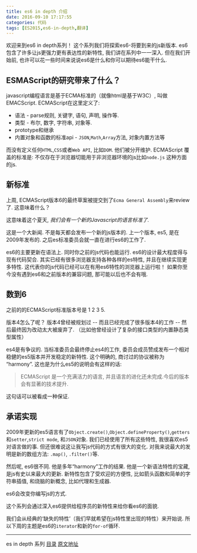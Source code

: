 ```yaml
---
title: es6 in depth 介绍
date: 2016-09-10 17:17:55
categories: 代码
tags: [ES2015,es6-in-depth,翻译]
---
```

欢迎来到es6 in depth系列！ 这个系列我们将探索es6-将要到来的js新版本. es6包含了许多让js更强力更有表达性的新特性, 我们讲在系列中一一深入. 但在我们开始前, 也许可以花一些时间来说说es6是什么和你可以期待es6能干什么.

## ESMAScript的研究带来了什么？

javascript编程语言是基于ECMA标准的（就像html是基于W3C）, 叫做EMACScript. ECMAScript在这里定义了: 

+ 语法 - parse规则, 关键字, 语句, 声明, 操作等.
+ 类型 - 布尔, 数字, 字符串, 对象等.
+ prototype和继承
+ 内置对象和函数的标准api - `JSON`,`Math`,`Array`方法, 对象内置方法等

而没有定义任何`HTML`,`CSS`或者`Web API`, 比如`DOM`. 他们被分开维护. ECMAScript 覆盖的标准是:  不仅存在于浏览器切能用于非浏览器环境的js比如`node.js` 这种方面的js.

## 新标准

上周, ECMAScript版本6的最终草案被提交到了`Ecma General Assembly`来review了. 这意味着什么？

这意味着这个夏天, *我们会有一个新的Javascript的语言标准了.*

这是一个大新闻. 不是每天都会发布一个新的js版本的. 上一个版本, es5, 是在2009年发布的. 之后es标准委员会就一直在进行es6的工作了.

es6的主要更新在语法上. 同时你之前的js代码也能运行. es6的设计最大程度得与现有代码契合. 其实已经有很多浏览器支持各种各样的es特性, 并且在继续实现更多特性. 这代表你的js代码已经可以在有用es6特性的浏览器上运行啦！ 如果你至今没有遇到es6和之前版本的兼容问题, 那可能以后也不会有哦.

## 数到6

之前的的ECMAScript标准版本号是 1 2 3 5.

版本4怎么了呢？ 版本4曾经被规划过 -- 而且已经完成了很多版本4的工作 -- 然后最终因为改动太大被废弃了. （比如他曾经设计了复杂的接口类型的内置静态类型属性）

es4是有争议的. 当标准委员会最终停止es4的工作, 委员会成员赞成发布一个相对稳健的es5版本并开发稳定的新特性. 这个明确的, 商讨过的协议被称为 “harmony”. 这也是为什么es5的说明会有这样的话: 

>  ECMAScript 是一个充满活力的语言, 并且语言的进化还未完成.今后的版本会有显著的技术提升.

这句话可以被看成一种保证.

## 承诺实现

2009年更新的es5语言有了`Object.create()`,`Object.defineProperty()`,`getters`和`setter`,`strict mode`, 和`JSON`对象. 我们已经使用了所有这些特性, 我很喜欢es5对语言做的事. 但还很难说这让我写js代码的方式有很大的变化. 对我来说最大的发明是新的数组方法: `.map()`, `.filter()`等.

然后呢, es6很不同. 他是多年“harmony”工作的结果. 他是一个新语法特性的宝藏, 是js有史以来最大的更新. 新特性包含了受欢迎的方便性, 比如箭头函数和简单的字符串插值, 和烧脑的新概念, 比如代理和生成器. 

es6会改变你编写js的方式.

这个系列会通过深入es6提供给程序员的新特性来给你看es6的面貌.

我们会从经典的‘缺失的特性’（我们早就希望在js特性里出现的特性）来开始说. 所以下周的主题是es6的`iterator`和新的`for-of`循环. 

---

es in depth 系列 [目录](/2016/09/10/es6-in-depth-content/) [原文地址](https://hacks.mozilla.org/category/es6-in-depth/)